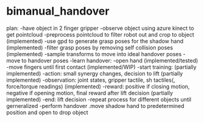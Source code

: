 # bimanual_handover
plan:
-have object in 2 finger gripper
-observe object using azure kinect to get pointcloud
-preprocess pointcloud to filter robot out and crop to object (implemented)
-use gpd to generate grasp poses for the shadow hand (implemented)
-filter grasp poses by removing self collision poses (implemented)
-sample transforms to move into ideal handover poses
-move to handover poses
-learn handover:
    -open hand (implemented/tested)
    -move fingers until first contact (implemented/WIP)
    -start training: (partially implemented)
        -action: small synergy changes, decision to lift (partially implemented)
        -observation: joint states, gripper tactile, sh tactiles(, force/torque readings) (implemented)
        -reward: positive if closing motion, negative if opening motion, final reward after lift decision (partially implemented)
        -end: lift decision
    -repeat process for different objects until gerneralized
-perform handover
.move shadow hand to predetermined position and open to drop object
